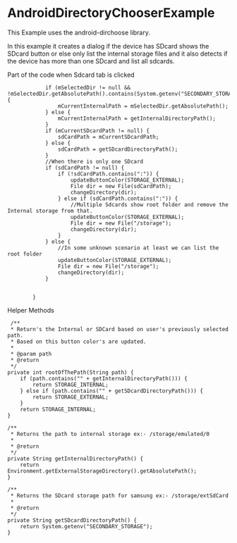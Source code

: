 AndroidDirectoryChooserExample
==============================

This Example uses the android-dirchoose library.

In this example it creates a dialog if the device has SDcard shows the SDcard button or else only list the internal storage files and it also detects if the device has more than one SDcard and list all sdcards.

Part of the code when Sdcard tab is clicked


 

                if (mSelectedDir != null && !mSelectedDir.getAbsolutePath().contains(System.getenv("SECONDARY_STORAGE")))                 {
                    mCurrentInternalPath = mSelectedDir.getAbsolutePath();
                } else {
                    mCurrentInternalPath = getInternalDirectoryPath();
                }
                if (mCurrentSDcardPath != null) {
                    sdCardPath = mCurrentSDcardPath;
                } else {
                    sdCardPath = getSDcardDirectoryPath();
                }
                //When there is only one SDcard
                if (sdCardPath != null) {
                    if (!sdCardPath.contains(":")) {
                        updateButtonColor(STORAGE_EXTERNAL);
                        File dir = new File(sdCardPath);
                        changeDirectory(dir);
                    } else if (sdCardPath.contains(":")) {
                        //Multiple Sdcards show root folder and remove the Internal storage from that.
                        updateButtonColor(STORAGE_EXTERNAL);
                        File dir = new File("/storage");
                        changeDirectory(dir);
                    }
                } else {
                    //In some unknown scenario at least we can list the root folder
                    updateButtonColor(STORAGE_EXTERNAL);
                    File dir = new File("/storage");
                    changeDirectory(dir);
                }


            }
        
        
        
Helper Methods


     /**
     * Return's the Internal or SDCard based on user's previously selected path.
     * Based on this button color's are updated.
     *
     * @param path
     * @return
     */
    private int rootOfThePath(String path) {
        if (path.contains("" + getInternalDirectoryPath())) {
            return STORAGE_INTERNAL;
        } else if (path.contains("" + getSDcardDirectoryPath())) {
            return STORAGE_EXTERNAL;
        }
        return STORAGE_INTERNAL;
    }

    /**
     * Returns the path to internal storage ex:- /storage/emulated/0
     *
     * @return
     */
    private String getInternalDirectoryPath() {
        return Environment.getExternalStorageDirectory().getAbsolutePath();
    }

    /**
     * Returns the SDcard storage path for samsung ex:- /storage/extSdCard
     *
     * @return
     */
    private String getSDcardDirectoryPath() {
        return System.getenv("SECONDARY_STORAGE");
    }

